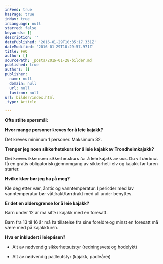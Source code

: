 ```yaml
---
inFeed: true
hasPage: true
inNav: true
inLanguage: null
starred: false
keywords: []
description: ''
datePublished: '2016-01-29T10:35:17.331Z'
dateModified: '2016-01-29T10:29:57.971Z'
title: FAQ
author: []
sourcePath: _posts/2016-01-28-bilder.md
published: true
authors: []
publisher:
  name: null
  domain: null
  url: null
  favicon: null
url: bilder/index.html
_type: Article

---
```

**Ofte stilte spørsmål:**

**Hvor mange personer kreves for å leie kajakk?**

Det kreves minimum 1 personer. Maksimum 32\.

**Trenger jeg noen sikkerhetskurs for å leie kajakk av Trondheimkajakk?**

Det kreves ikke noen sikkerhetskurs for å leie kajakk av oss. Du vil derimot få en gratis obligatorisk gjennomgang av sikkerhet i elv og kajakk før turen starter.

**Hvilke klær bør jeg ha på meg?**

Kle deg etter vær, årstid og vanntemperatur. I perioder med lav vanntemperatur bør våtdrakt/tørrdrakt med ull under benyttes.

**Er det en aldersgrense for å leie kajakk?**

Barn under 12 år må sitte i kajakk med en foresatt.

Barn fra 13 til 16 år må ha tillatelse fra sine foreldre og minst en foresatt må være med på kajakkturen.

**Hva er inkludert i leieprisen?**

- Alt av nødvendig sikkerhetsutstyr (redningsvest og hodelykt)

- Alt av nødvendig padleutstyr (kajakk, padleårer)